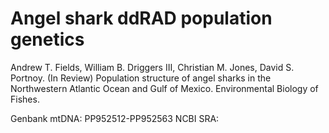 # Angel shark ddRAD population genetics
Andrew T. Fields, William B. Driggers III, Christian M. Jones, David S. Portnoy. (In Review) Population structure of angel sharks in the Northwestern Atlantic Ocean and Gulf of Mexico. Environmental Biology of Fishes.

Genbank mtDNA: PP952512-PP952563
NCBI SRA: 

